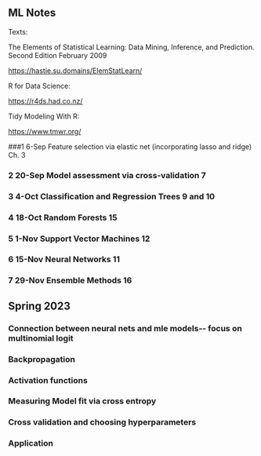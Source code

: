 ## ML Notes

Texts:

The Elements of Statistical Learning: Data Mining, Inference, and Prediction. Second Edition February 2009


https://hastie.su.domains/ElemStatLearn/


R for Data Science:

https://r4ds.had.co.nz/

Tidy Modeling With R:

https://www.tmwr.org/

###1 6-Sep Feature selection via elastic net (incorporating lasso and ridge) Ch. 3




### 2 20-Sep Model assessment via cross-validation 7

### 3 4-Oct Classification and Regression Trees 9 and 10

### 4 18-Oct Random Forests 15

### 5 1-Nov Support Vector Machines 12

### 6 15-Nov Neural Networks 11

### 7 29-Nov Ensemble Methods 16

## Spring 2023

### Connection between neural nets and mle models-- focus on multinomial logit

### Backpropagation

### Activation functions

### Measuring Model fit via cross entropy

### Cross validation and choosing hyperparameters

### Application
